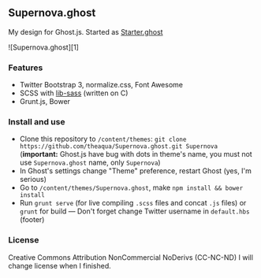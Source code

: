 ##  Supernova.ghost
My design for Ghost.js.
Started as [Starter.ghost][3]

![Supernova.ghost][1]

### Features
 - Twitter Bootstrap 3, normalize.css, Font Awesome
 - SCSS with [lib-sass][2] (written on C)
 - Grunt.js, Bower
 
### Install and use
 - Clone this repository to `/content/themes`: ``git clone https://github.com/theaqua/Supernova.ghost.git Supernova`` (**important:** Ghost.js have bug with dots in theme's name, you must not use ``Supernova.ghost`` name, only ``Supernova``)
 - In Ghost's settings change "Theme" preference, restart Ghost (yes, I'm serious)
 - Go to ``/content/themes/Supernova.ghost``, make ``npm install && bower install``
 - Run ``grunt serve`` (for live compiling ``.scss`` files and concat ``.js`` files) or ``grunt`` for build
 — Don't forget change Twitter username in ``default.hbs`` (footer)
 
### License
Creative Commons Attribution NonCommercial NoDerivs (CC-NC-ND)
I will change license when I finished.

  [2]: http://libsass.org/
  [3]: https://github.com/theaqua/Starter.ghost
